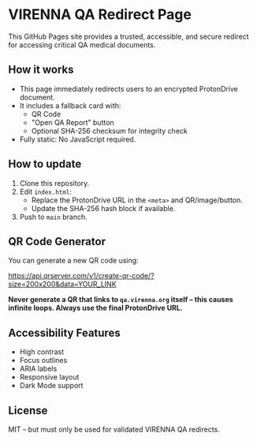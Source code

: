 # VIRENNA QA Redirect Page

This GitHub Pages site provides a trusted, accessible, and secure redirect for accessing critical QA medical documents.

## How it works

- This page immediately redirects users to an encrypted ProtonDrive document.
- It includes a fallback card with:
  - QR Code
  - "Open QA Report" button
  - Optional SHA-256 checksum for integrity check
- Fully static: No JavaScript required.

## How to update

1. Clone this repository.
2. Edit `index.html`:
   - Replace the ProtonDrive URL in the `<meta>` and QR/image/button.
   - Update the SHA-256 hash block if available.
3. Push to `main` branch.

## QR Code Generator

You can generate a new QR code using:

https://api.qrserver.com/v1/create-qr-code/?size=200x200&data=YOUR_LINK

**Never generate a QR that links to `qa.virenna.org` itself – this causes infinite loops. Always use the final ProtonDrive URL.**

## Accessibility Features

- High contrast
- Focus outlines
- ARIA labels
- Responsive layout
- Dark Mode support

## License

MIT – but must only be used for validated VIRENNA QA redirects.
